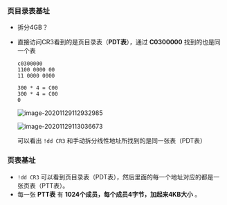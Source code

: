 ### 页目录表基址

+ 拆分4GB？

+ 直接访问CR3看到的是页目录表（**PDT表**），通过 **C0300000** 找到的也是同一个表

  ```
  c0300000
  1100 0000 00
  11 0000 0000 
  
  300 * 4 = C00
  300 * 4 = C00
  0
  ```

  ![image-20201129112932985](https://cdn.jsdelivr.net/gh/smallzhong/picgo-pic-bed/image-20201129112932985.png)

  ![image-20201129113036673](https://cdn.jsdelivr.net/gh/smallzhong/picgo-pic-bed/image-20201129113036673.png)

  可以看出 `!dd CR3` 和手动拆分线性地址所找到的是同一张表（PDT表）



### 页表基址

+ `!dd CR3` 可以看到页目录表（PDT表），然后里面的每一个地址对应的都是一张页表（PTT表）。
+ 每一张 **PTT表** 有 **1024个成员，每个成员4字节，加起来4KB大小** 。